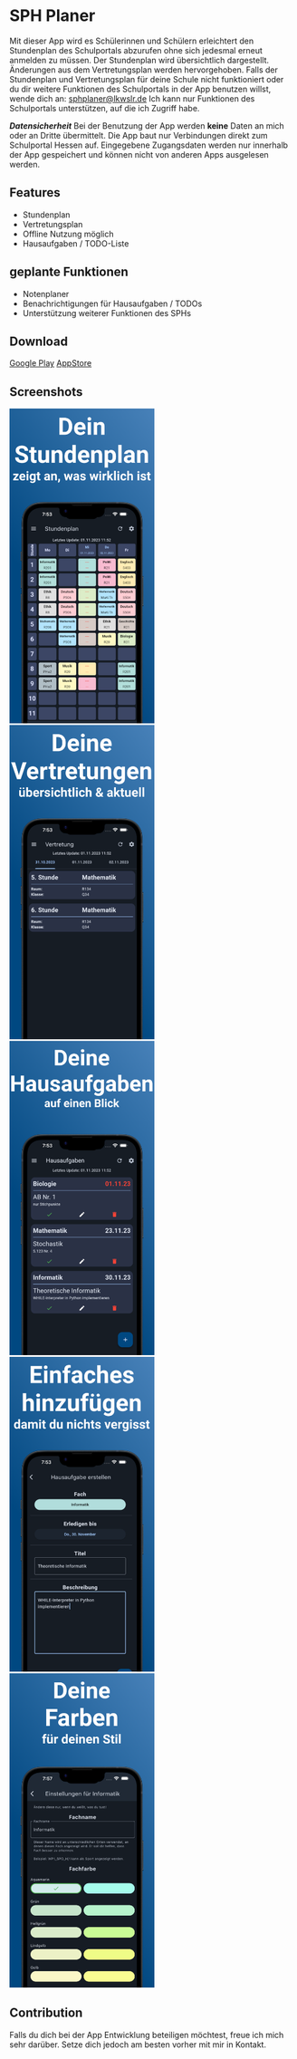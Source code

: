 # SPH Planer

Mit dieser App wird es Schülerinnen und Schülern erleichtert den Stundenplan des Schulportals abzurufen ohne sich jedesmal erneut anmelden zu müssen.
Der Stundenplan wird übersichtlich dargestellt. Änderungen aus dem Vertretungsplan werden hervorgehoben.
Falls der Stundenplan und Vertretungsplan für deine Schule nicht funktioniert oder du dir weitere Funktionen des Schulportals in der App benutzen willst, wende dich an: [sphplaner@lkwslr.de](mailto:sphplaner@lkwslr.de)
Ich kann nur Funktionen des Schulportals unterstützen, auf die ich Zugriff habe.

***Datensicherheit***
Bei der Benutzung der App werden **keine** Daten an mich oder an Dritte übermittelt.
Die App baut nur Verbindungen direkt zum Schulportal Hessen auf.
Eingegebene Zugangsdaten werden nur innerhalb der App gespeichert und können nicht von anderen Apps ausgelesen werden.

## Features

- Stundenplan
- Vertretungsplan
- Offline Nutzung möglich
- Hausaufgaben / TODO-Liste

## geplante Funktionen

- Notenplaner
- Benachrichtigungen für Hausaufgaben / TODOs
- Unterstützung weiterer Funktionen des SPHs

## Download

[Google Play](https://play.google.com/store/apps/details?id=de.lkwslr.sphplaner)
[AppStore](https://apps.apple.com/de/app/sph-planer/id6469423220)

## Screenshots
<img src="/images/Screenshots/iOS%20-%206.7%20Zoll/Stundenplan.png" alt="Dein Stundenplan - zeigt an, was wirklich ist" width="256"> <img src="/images/Screenshots/iOS%20-%206.7%20Zoll/Vertretungsplan.png" alt="Dein Vertretungsplan - übersichtlich & aktuell" width="256"> <img src="/images/Screenshots/iOS%20-%206.7%20Zoll/Hausaufgaben.png" alt="Deine Hausaufgaben - auf einen Blick" width="256"> 
<img src="/images/Screenshots/iOS%20-%206.7%20Zoll/Hausaufgaben%20erstellen.png" alt="Einfaches hinzufügen - damit du nichts vergisst" width="256">
<img src="/images/Screenshots/iOS%20-%206.7%20Zoll/Farbeinstellungen.png" alt="Deine Farben - für deinen Stil" width="256">

## Contribution
Falls du dich bei der App Entwicklung beteiligen möchtest, freue ich mich sehr darüber.
Setze dich jedoch am besten vorher mit mir in Kontakt.